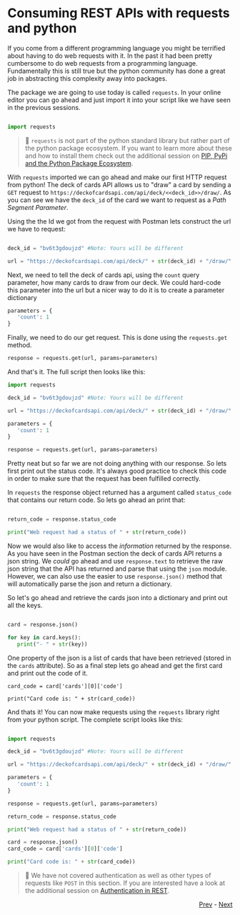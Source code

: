 # Consuming REST APIs with requests and python

If you come from a different programming language you might be terrified about having to do web requests with it. In the past it had been pretty cumbersome to do web requests from a programming language. Fundamentally this is still true but the python community has done a great job in abstracting this complexity away into packages. 

The package we are going to use today is called `requests`. In your online editor you can go ahead and just import it into your script like we have seen in the previous sessions. 

```python

import requests
```

> :rocket: `requests` is not part of the python standard library but rather part of the python package ecosystem. If you want to learn more about these and how to install them check out the additional session on [PIP, PyPi and the Python Package Ecosystem](../extras/pip_and_pypi/Readme.md).

With `requests` imported we can go ahead and make our first HTTP request from python! The deck of cards API allows us to "draw" a card by sending a `GET` request to `https://deckofcardsapi.com/api/deck/<<deck_id>>/draw/`. As you can see we have the `deck_id` of the card we want to request as a *Path Segment Parameter*. 

Using the the Id we got from the request with Postman lets construct the url we have to request:

```python

deck_id = "bv6t3gdoujzd" #Note: Yours will be different

url = "https://deckofcardsapi.com/api/deck/" + str(deck_id) + "/draw/"
```

Next, we need to tell the deck of cards api, using the `count` query parameter, how many cards to draw from our deck. We could hard-code this parameter into the url but a nicer way to do it is to create a parameter dictionary

```python
parameters = {
   'count': 1
}
```

Finally, we need to do our get request. This is done using the `requests.get` method. 

```python
response = requests.get(url, params=parameters)
```

And that's it. The full script then looks like this:

```python
import requests

deck_id = "bv6t3gdoujzd" #Note: Yours will be different

url = "https://deckofcardsapi.com/api/deck/" + str(deck_id) + "/draw/"

parameters = {
   'count': 1
}

response = requests.get(url, params=parameters)
```

Pretty neat but so far we are not doing anything with our response. So lets first print out the status code. It's always good practice to check this code in order to make sure that the request has been fulfilled correctly. 

In `requests` the response object returned has a argument called `status_code` that contains our return code. So lets go ahead an print that:

```python

return_code = response.status_code

print("Web request had a status of " + str(return_code))
```

Now we would also like to access the *information* returned by the response. As you have seen in the Postman section the deck of cards API returns a json string. We *could* go ahead and use `response.text` to retrieve the raw json string that the API has returned and parse that using the `json` module. However, we can also use the easier to use `response.json()` method that will automatically parse the json and return a dictionary. 

So let's go ahead and retrieve the cards json into a dictionary and print out all the keys. 

```python

card = response.json()

for key in card.keys():
   print("- " + str(key))
```

One property of the json is a list of cards that have been retrieved (stored in the `cards` attribute). So as a final step lets go ahead and get the first card and print out the code of it. 

```
card_code = card['cards'][0]['code']

print("Card code is: " + str(card_code))
```

And thats it! You can now make requests using the `requests` library right from your python script. The complete script looks like this: 

```python

import requests

deck_id = "bv6t3gdoujzd" #Note: Yours will be different

url = "https://deckofcardsapi.com/api/deck/" + str(deck_id) + "/draw/"

parameters = {
   'count': 1
}

response = requests.get(url, params=parameters)

return_code = response.status_code

print("Web request had a status of " + str(return_code))

card = response.json()
card_code = card['cards'][0]['code']

print("Card code is: " + str(card_code))
```
 
 > :rocket: We have not covered authentication as well as other types of requests like `POST` in this section. If you are interested have a look at the additional session on [Authentication in REST](../extras/authentication_in_rest/Readme.md).
 
<div align="right">
   
   [Prev](postman.md) - [Next](next_steps.md)
</div>